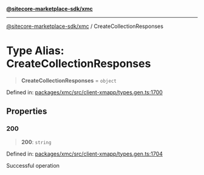 [**@sitecore-marketplace-sdk/xmc**](../README.md)

***

[@sitecore-marketplace-sdk/xmc](../README.md) / CreateCollectionResponses

# Type Alias: CreateCollectionResponses

> **CreateCollectionResponses** = `object`

Defined in: [packages/xmc/src/client-xmapp/types.gen.ts:1700](https://github.com/Sitecore/sitecore-marketplace-sdk/blob/e87783cce9f115393973a45e109d17b99bf1df7e/packages/xmc/src/client-xmapp/types.gen.ts#L1700)

## Properties

### 200

> **200**: `string`

Defined in: [packages/xmc/src/client-xmapp/types.gen.ts:1704](https://github.com/Sitecore/sitecore-marketplace-sdk/blob/e87783cce9f115393973a45e109d17b99bf1df7e/packages/xmc/src/client-xmapp/types.gen.ts#L1704)

Successful operation
